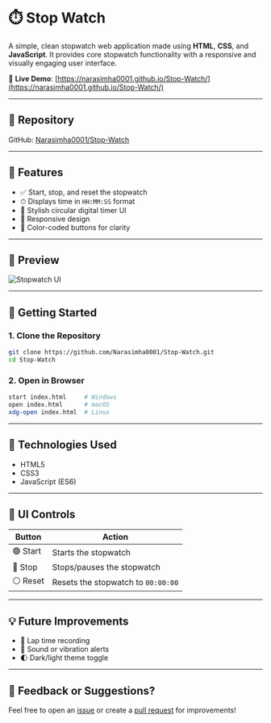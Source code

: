 
# ⏱️ Stop Watch

A simple, clean stopwatch web application made using **HTML**, **CSS**, and **JavaScript**. It provides core stopwatch functionality with a responsive and visually engaging user interface.

🔗 **Live Demo**: [https://narasimha0001.github.io/Stop-Watch/](https://narasimha0001.github.io/Stop-Watch/)

---

## 📁 Repository

GitHub: [Narasimha0001/Stop-Watch](https://github.com/Narasimha0001/Stop-Watch)

---

## 🧩 Features

- ✅ Start, stop, and reset the stopwatch
- ⏱ Displays time in `HH:MM:SS` format
- 🎯 Stylish circular digital timer UI
- 📱 Responsive design
- 🎨 Color-coded buttons for clarity

---

## 📸 Preview

![Stopwatch UI](https://github.com/user-attachments/assets/f1845732-733d-430f-a6a1-f2393ad231bf)

---

## 🚀 Getting Started

### 1. Clone the Repository

```bash
git clone https://github.com/Narasimha0001/Stop-Watch.git
cd Stop-Watch
````

### 2. Open in Browser

```bash
start index.html     # Windows
open index.html      # macOS
xdg-open index.html  # Linux
```

---

## 🧪 Technologies Used

* HTML5
* CSS3
* JavaScript (ES6)

---

## 🎨 UI Controls

| Button   | Action                             |
| -------- | ---------------------------------- |
| 🟢 Start | Starts the stopwatch               |
| 🔴 Stop  | Stops/pauses the stopwatch         |
| ⚪ Reset  | Resets the stopwatch to `00:00:00` |

---

## 💡 Future Improvements

* 📝 Lap time recording
* 🔔 Sound or vibration alerts
* 🌓 Dark/light theme toggle

---

## 💬 Feedback or Suggestions?

Feel free to open an [issue](https://github.com/Narasimha0001/Stop-Watch/issues) or create a [pull request](https://github.com/Narasimha0001/Stop-Watch/pulls) for improvements!



